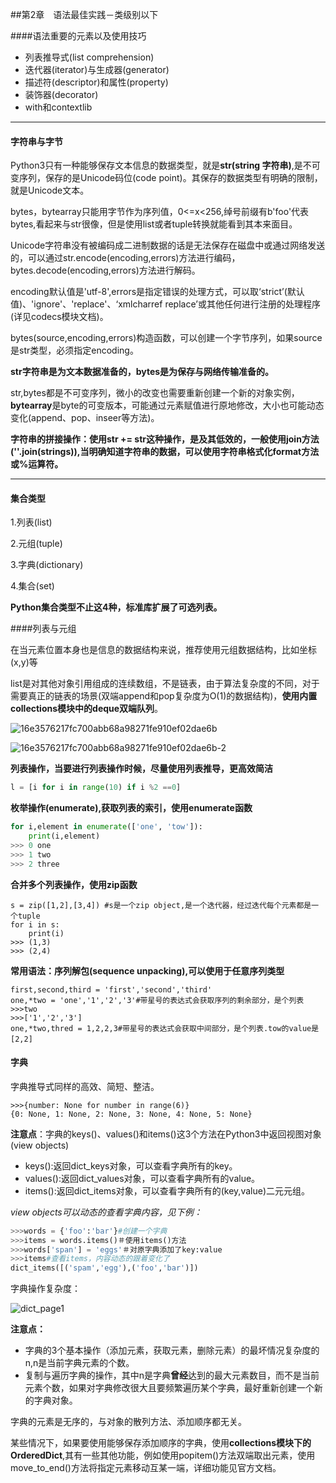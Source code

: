 ##第2章　语法最佳实践－类级别以下

####语法重要的元素以及使用技巧

* 列表推导式(list comprehension)
* 迭代器(iterator)与生成器(generator)
* 描述符(descriptor)和属性(property)
* 装饰器(decorator)
* with和contextlib

---

#### 字符串与字节

Python3只有一种能够保存文本信息的数据类型，就是**str(string 字符串)**,是不可变序列，保存的是Unicode码位(code point)。其保存的数据类型有明确的限制，就是Unicode文本。

bytes，bytearray只能用字节作为序列值，0<=x<256,绰号前缀有b'foo'代表bytes,看起来与str很像，但是使用list或者tuple转换就能看到其本来面目。

Unicode字符串没有被编码成二进制数据的话是无法保存在磁盘中或通过网络发送的，可以通过str.encode(encoding,errors)方法进行编码，bytes.decode(encoding,errors)方法进行解码。

encoding默认值是'utf-8',errors是指定错误的处理方式，可以取‘strict’(默认值)、'ignore'、'replace'、‘xmlcharref replace’或其他任何进行注册的处理程序(详见codecs模块文档)。

bytes(source,encoding,errors)构造函数，可以创建一个字节序列，如果source是str类型，必须指定encoding。

**str字符串是为文本数据准备的，bytes是为保存与网络传输准备的。**

str,bytes都是不可变序列，微小的改变也需要重新创建一个新的对象实例，**bytearray**是byte的可变版本，可能通过元素赋值进行原地修改，大小也可能动态变化(append、pop、inseer等方法)。

**字符串的拼接操作：使用str += str这种操作，是及其低效的，一般使用join方法(''.join(strings)),当明确知道字符串的数据，可以使用字符串格式化format方法或%运算符。**

---

#### 集合类型

1.列表(list)

2.元组(tuple)

3.字典(dictionary)

4.集合(set)

**Python集合类型不止这4种，标准库扩展了可选列表。**



####列表与元组

在当元素位置本身也是信息的数据结构来说，推荐使用元组数据结构，比如坐标(x,y)等

list是对其他对象引用组成的连续数组，不是链表，由于算法复杂度的不同，对于需要真正的链表的场景(双端append和pop复杂度为O(1)的数据结构)，**使用内置collections模块中的deque双端队列**。

![16e3576217fc700abb68a98271fe910ef02dae6b](/Users/neilyo/Documents/读书笔记/Python高级编程/list_page1.jpeg)

![16e3576217fc700abb68a98271fe910ef02dae6b-2](/Users/neilyo/Documents/读书笔记/Python高级编程/list_page2.jpeg)

**列表操作，当要进行列表操作时候，尽量使用列表推导，更高效简洁**

```python
l = [i for i in range(10) if i %2 ==0]
```

**枚举操作(enumerate),获取列表的索引，使用enumerate函数**

```python
for i,element in enumerate(['one', 'tow']):
    print(i,element)
>>> 0 one
>>> 1 two
>>> 2 three
```

**合并多个列表操作，使用zip函数**

```pytho
s = zip([1,2],[3,4]) #s是一个zip object,是一个迭代器，经过迭代每个元素都是一个tuple
for i in s:
    print(i)
>>> (1,3)
>>> (2,4)
```



**常用语法：序列解包(sequence unpacking),可以使用于任意序列类型**

```pyt
first,second,third = 'first','second','third'
one,*two = 'one','1','2','3'#带星号的表达式会获取序列的剩余部分，是个列表
>>>two
>>>['1','2','3']
one,*two,thred = 1,2,2,3#带星号的表达式会获取中间部分，是个列表.tow的value是[2,2]　
```

#### 字典

字典推导式同样的高效、简短、整洁。

```pytho
>>>{number: None for number in range(6)}
{0: None, 1: None, 2: None, 3: None, 4: None, 5: None}
```



**注意点**：字典的keys()、values()和items()这3个方法在Python3中返回视图对象(view objects)

* keys():返回dict_keys对象，可以查看字典所有的key。
* values():返回dict_values对象，可以查看字典所有的value。
* items():返回dict_items对象，可以查看字典所有的(key,value)二元元组。

*view objects可以动态的查看字典内容，见下例：*

```python
>>>words = {'foo':'bar'}#创建一个字典
>>>items = words.items()＃使用items()方法
>>>words['span'] = 'eggs'＃对原字典添加了key:value
>>>items#查看items，内容动态的跟着变化了
dict_items([('spam','egg'),('foo','bar')])
```

字典操作复杂度：

![dict_page1](/Users/neilyo/Documents/读书笔记/Python高级编程/dict_page1.jpeg)

**注意点：**

* 字典的3个基本操作（添加元素，获取元素，删除元素）的最坏情况复杂度的n,n是当前字典元素的个数。
* 复制与遍历字典的操作，其中n是字典**曾经**达到的最大元素数目，而不是当前元素个数，如果对字典修改很大且要频繁遍历某个字典，最好重新创建一个新的字典对象。

字典的元素是无序的，与对象的散列方法、添加顺序都无关。

某些情况下，如果要使用能够保存添加顺序的字典，使用**collections模块下的OrderedDict**,其有一些其他功能，例如使用popitem()方法双端取出元素，使用move_to_end()方法将指定元素移动互某一端，详细功能见官方文档。


